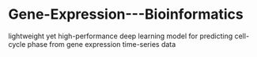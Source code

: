 # Gene-Expression---Bioinformatics
lightweight yet high-performance deep learning model for predicting cell-cycle phase from gene expression time-series data
